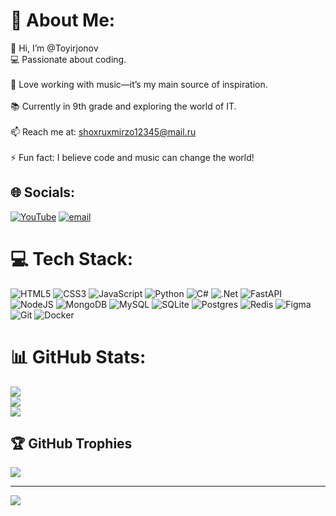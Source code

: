 # 💫 About Me:
👋 Hi, I’m @Toyirjonov<br>💻 Passionate about coding.<br><br>🎵 Love working with music—it’s my main source of inspiration.<br><br>📚 Currently in 9th grade and exploring the world of IT.<br><br>📫 Reach me at: shoxruxmirzo12345@mail.ru<br><br>⚡ Fun fact: I believe code and music can change the world!


## 🌐 Socials:
[![YouTube](https://img.shields.io/badge/YouTube-%23FF0000.svg?logo=YouTube&logoColor=white)](https://youtube.com/@toyirjonov_dev) [![email](https://img.shields.io/badge/Email-D14836?logo=gmail&logoColor=white)](mailto:shoxruxmirzo12345@mail.ru) 

# 💻 Tech Stack:
![HTML5](https://img.shields.io/badge/html5-%23E34F26.svg?style=flat&logo=html5&logoColor=white) ![CSS3](https://img.shields.io/badge/css3-%231572B6.svg?style=flat&logo=css3&logoColor=white) ![JavaScript](https://img.shields.io/badge/javascript-%23323330.svg?style=flat&logo=javascript&logoColor=%23F7DF1E) ![Python](https://img.shields.io/badge/python-3670A0?style=flat&logo=python&logoColor=ffdd54) ![C#](https://img.shields.io/badge/c%23-%23239120.svg?style=flat&logo=csharp&logoColor=white) ![.Net](https://img.shields.io/badge/.NET-5C2D91?style=flat&logo=.net&logoColor=white) ![FastAPI](https://img.shields.io/badge/FastAPI-005571?style=flat&logo=fastapi) ![NodeJS](https://img.shields.io/badge/node.js-6DA55F?style=flat&logo=node.js&logoColor=white) ![MongoDB](https://img.shields.io/badge/MongoDB-%234ea94b.svg?style=flat&logo=mongodb&logoColor=white) ![MySQL](https://img.shields.io/badge/mysql-4479A1.svg?style=flat&logo=mysql&logoColor=white) ![SQLite](https://img.shields.io/badge/sqlite-%2307405e.svg?style=flat&logo=sqlite&logoColor=white) ![Postgres](https://img.shields.io/badge/postgres-%23316192.svg?style=flat&logo=postgresql&logoColor=white) ![Redis](https://img.shields.io/badge/redis-%23DD0031.svg?style=flat&logo=redis&logoColor=white) ![Figma](https://img.shields.io/badge/figma-%23F24E1E.svg?style=flat&logo=figma&logoColor=white) ![Git](https://img.shields.io/badge/git-%23F05033.svg?style=flat&logo=git&logoColor=white) ![Docker](https://img.shields.io/badge/docker-%230db7ed.svg?style=flat&logo=docker&logoColor=white)
# 📊 GitHub Stats:
![](https://github-readme-stats.vercel.app/api?username=Toyirjonov&theme=react&hide_border=false&include_all_commits=true&count_private=true)<br/>
![](https://nirzak-streak-stats.vercel.app/?user=Toyirjonov&theme=react&hide_border=false)<br/>
![](https://github-readme-stats.vercel.app/api/top-langs/?username=Toyirjonov&theme=react&hide_border=false&include_all_commits=true&count_private=true&layout=compact)

## 🏆 GitHub Trophies
![](https://github-profile-trophy.vercel.app/?username=Toyirjonov&theme=react&no-frame=false&no-bg=false&margin-w=4)


---
[![](https://visitcount.itsvg.in/api?id=Toyirjonov&icon=2&color=4)](https://visitcount.itsvg.in)

<!-- Proudly created with GPRM ( https://gprm.itsvg.in ) -->

